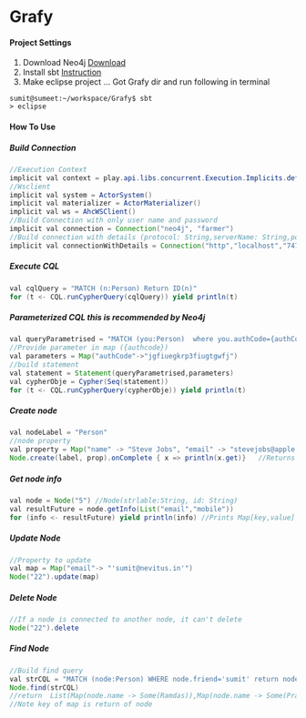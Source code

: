 # Grafy
#### Project Settings 
1. Download Neo4j [Download](https://neo4j.com/download/)
2. Install sbt [Instruction](http://www.scala-sbt.org/0.13/docs/Setup.html)
3. Make eclipse project 
... Got Grafy dir and run following in terminal 
```
sumit@sumeet:~/workspace/Grafy$ sbt
> eclipse
```

#### How To Use
##### Build Connection
```java
//Execution Context
implicit val context = play.api.libs.concurrent.Execution.Implicits.defaultContext
//Wsclient
implicit val system = ActorSystem()
implicit val materializer = ActorMaterializer()
implicit val ws = AhcWSClient()
//Build Connection with only user name and password
implicit val connection = Connection("neo4j", "farmer")
//Build connection with details (protocol: String,serverName: String,port:String,userName: String,password: String)
implicit val connectionWithDetails = Connection("http","localhost","7474","neo4j","farmer")
```
##### Execute CQL 
```java 
val cqlQuery = "MATCH (n:Person) Return ID(n)"
for (t <- CQL.runCypherQuery(cqlQuery)) yield println(t)
```
##### Parameterized CQL  this is recommended by Neo4j
```java 
val queryParametrised = "MATCH (you:Person)  where you.authCode={authCode} RETURN you"
//Provide parameter in map ({authcode})
val parameters = Map("authCode"->"jgfiuegkrp3fiugtgwfj")
//build statement
val statement = Statement(queryParametrised,parameters)
val cypherObje = Cypher(Seq(statement))
for (t <- CQL.runCypherQuery(cypherObje)) yield println(t)
```
##### Create node 
```java
val nodeLabel = "Person"
//node property
val property = Map("name" -> "Steve Jobs", "email" -> "stevejobs@apple.com", "mobile" -> "9403586847")
Node.create(label, prop).onComplete { x => println(x.get)}   //Returns Node Id
```
##### Get node info
```java
val node = Node("5") //Node(strlable:String, id: String)
val resultFuture = node.getInfo(List("email","mobile"))
for (info <- resultFuture) yield println(info) //Prints Map[key,value]
```
##### Update Node
```java
//Property to update
val map = Map("email"-> "'sumit@nevitus.in'")
Node("22").update(map) 
```
##### Delete Node

```java
//If a node is connected to another node, it can't delete
Node("22").delete
```
##### Find Node
```java
//Build find query
val strCQL = "MATCH (node:Person) WHERE node.friend='sumit' return node.name"
Node.find(strCQL) 
//return  List(Map(node.name -> Some(Ramdas)),Map(node.name -> Some(Prashant)),Map(node.name -> Some(Mohanish)))
//Note key of map is return of node
```